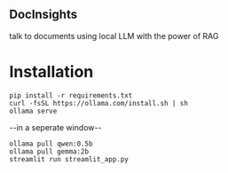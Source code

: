 ## DocInsights

talk to documents using local LLM with the power of RAG

# Installation
````
pip install -r requirements.txt
curl -fsSL https://ollama.com/install.sh | sh
ollama serve
````
--in a seperate window--
````
ollama pull qwen:0.5b
ollama pull gemma:2b
streamlit run streamlit_app.py
````
